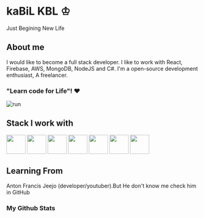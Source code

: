 # kaBiL KBL ♔
Just Begining New Life 
## About me 
I would like to become a full stack developer. I like to work with React, Firebase, AWS, MongoDB, NodeJS and C#. 
I'm a open-source development enthusiast, A freelancer.
### "Learn code for Life"! ❤
![run](https://media.giphy.com/media/26tn33aiTi1jkl6H6/giphy.gif)

## Stack I work with
<code><img height="50" src="https://www.vectorlogo.zone/logos/reactjs/reactjs-ar21.svg"></code>
<code><img height="50" src="https://www.vectorlogo.zone/logos/firebase/firebase-ar21.svg"></code>
<code><img height="50" src="https://www.vectorlogo.zone/logos/expressjs/expressjs-ar21.svg"></code>
<code><img height="50" src="https://www.vectorlogo.zone/logos/nodejs/nodejs-horizontal.svg"></code>
<code><img height="50" src="https://www.vectorlogo.zone/logos/expoio/expoio-ar21.svg"></code>
<code><img height="50" src="https://www.vectorlogo.zone/logos/mongodb/mongodb-ar21.svg"></code>
<code><img height="50" src="https://www.vectorlogo.zone/logos/getbootstrap/getbootstrap-ar21.svg"></code>

## Learning From
Anton Francis Jeejo (developer/youtuber).But He don't know me check him in GitHub
### My Github Stats

<br>

